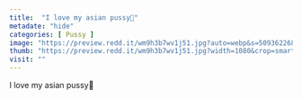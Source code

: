 ```yaml
---
title:  "I love my asian pussy🙂"
metadate: "hide"
categories: [ Pussy ]
image: "https://preview.redd.it/wm9h3b7wv1j51.jpg?auto=webp&s=5093622681550a250dc1ae0addcc8fcbf620e3fd"
thumb: "https://preview.redd.it/wm9h3b7wv1j51.jpg?width=1080&crop=smart&auto=webp&s=f0e9afb104443ab338891a4c311359704de5e7c9"
visit: ""
---
```

I love my asian pussy🙂
